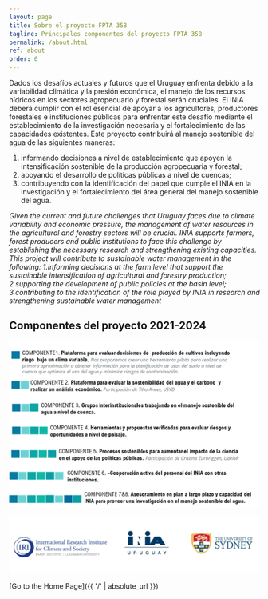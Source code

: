 ```yaml
---
layout: page
title: Sobre el proyecto FPTA 358
tagline: Principales componentes del proyecto FPTA 358
permalink: /about.html
ref: about
order: 0
---
```


Dados los desafíos actuales y futuros que el Uruguay enfrenta debido a la variabilidad climática y la presión
económica, el manejo de los recursos hídricos en los sectores agropecuario y forestal serán cruciales. El INIA
deberá cumplir con el rol esencial de apoyar a los agricultores, productores forestales e instituciones públicas para
enfrentar este desafío mediante el establecimiento de la investigación necesaria y el fortalecimiento de las
capacidades existentes. Este proyecto contribuirá al manejo sostenible del agua de las siguientes maneras: 

1. informando decisiones a nivel de establecimiento que apoyen la intensificación sostenible de la producción 
agropecuaria y forestal;
2. apoyando el desarrollo de políticas públicas a nivel de cuencas; 
3. contribuyendo con la identificación del papel que cumple el INIA en la investigación y el fortalecimiento del área general del manejo
sostenible del agua.

*Given the current and future challenges that Uruguay faces due to climate variability and economic pressure, the management of water resources in the agricultural and forestry sectors will be crucial. INIA  supports farmers, forest producers and public institutions to face this challenge by establishing the necessary research and strengthening existing capacities. This project will contribute to sustainable water management in the following: 1.informing decisions at the farm level that support the sustainable intensification of agricultural and forestry production; 2.supporting the development of public policies at the basin level; 3.contributing to the identification of the role played by INIA in research and strengthening sustainable water management*



## Componentes del proyecto 2021-2024

![comps](/images/Picture5.png)




![logos](/images/logosfpta.png)

[Go to the Home Page]({{ '/' | absolute_url }})
